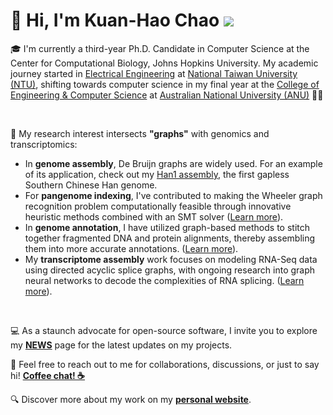 # 👋 Hi, I'm Kuan-Hao Chao <img src="https://kuanhao-chao.github.io/Kuanhao-Chao/kuanhao_chao.png">


🎓 I'm currently a third-year Ph.D. Candidate in Computer Science at the Center for Computational Biology, Johns Hopkins University. My academic journey started in [Electrical Engineering](https://web.ee.ntu.edu.tw/eng/index.php) at [National Taiwan University (NTU)](https://www.ntu.edu.tw/english/index.html), shifting towards computer science in my final year at the [College of Engineering & Computer Science](https://cecs.anu.edu.au) at [Australian National University (ANU)](https://www.anu.edu.au) 🦘🐨

<br>

🧬 My research interest intersects **"graphs"** with genomics and transcriptomics:

- In **genome assembly**, De Bruijn graphs are widely used. For an example of its application, check out my [Han1 assembly](https://doi.org/10.1093/g3journal/jkac321), the first gapless Southern Chinese Han genome.
- For **pangenome indexing**, I've contributed to making the Wheeler graph recognition problem computationally feasible through innovative heuristic methods combined with an SMT solver ([Learn more](https://doi.org/10.1016/j.isci.2023.107402)).
- In **genome annotation**, I have utilized graph-based methods to stitch together fragmented DNA and protein alignments, thereby assembling them into more accurate annotations. ([Learn more](https://ccb.jhu.edu/lifton/)).
- My **transcriptome assembly** work focuses on modeling RNA-Seq data using directed acyclic splice graphs, with ongoing research into graph neural networks to decode the complexities of RNA splicing. ([Learn more](https://www.biorxiv.org/content/10.1101/2023.07.27.550754v2)).

<br>

💻 As a staunch advocate for open-source software, I invite you to explore my **[NEWS](https://khchao.com/news/)** page for the latest updates on my projects.

💬 Feel free to reach out to me for collaborations, discussions, or just to say hi! **[Coffee chat! ☕️](https://calendly.com/kuanhao-chao/30min)**

🔍 Discover more about my work on my **[personal website](https://kuanhao-chao.github.io)**.
